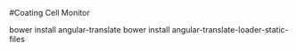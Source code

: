 #Coating Cell Monitor

bower install angular-translate
bower install angular-translate-loader-static-files

